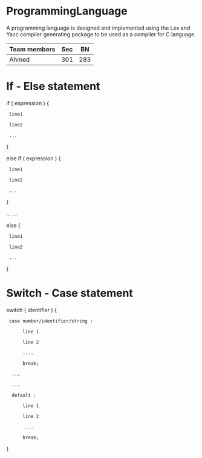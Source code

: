 # ProgrammingLanguage
A programming language is designed and implemented using the Lex and Yacc compiler generating package to be used as a compiler for C language.

| Team members | Sec  | BN  |
| ------- | --- | --- |
| Ahmed | 301 | 283 |

# If - Else statement

if ( expression ) {
     
     line1
     
     line2
     
     ...
     
}

else if ( expression ) {

     line1
     
     line2
     
     ...
     
}

...
...

else {

     line1
     
     line2
     
     ...
     
}


# Switch - Case statement

switch ( identifier ) {

     case number/identifier/string :
     
          line 1

          line 2

          ....

          break;
          
      ...
      
      ...
      
      default :
      
          line 1

          line 2

          ....

          break;
          
}
